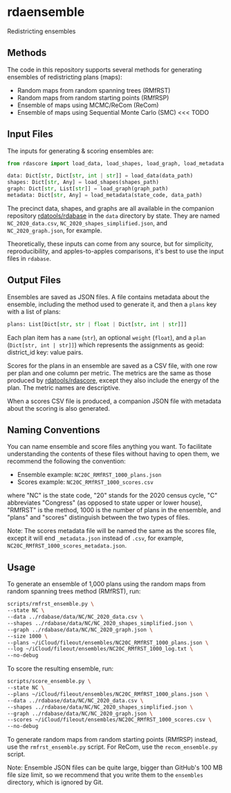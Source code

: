 # rdaensemble

Redistricting ensembles

## Methods

The code in this repository supports several methods for generating ensembles of redistricting plans (maps):

- Random maps from random spanning trees (RMfRST)
- Random maps from random starting points (RMfRSP)
- Ensemble of maps using MCMC/ReCom (ReCom)
- Ensemble of maps using Sequential Monte Carlo (SMC) <<< TODO

## Input Files

The inputs for generating &amp; scoring ensembles are:

```python
from rdascore import load_data, load_shapes, load_graph, load_metadata

data: Dict[str, Dict[str, int | str]] = load_data(data_path)
shapes: Dict[str, Any] = load_shapes(shapes_path)
graph: Dict[str, List[str]] = load_graph(graph_path)
metadata: Dict[str, Any] = load_metadata(state_code, data_path)
```

The precinct data, shapes, and graphs are all available in the companion repository
[rdatools/rdabase](https://github.com/rdatools/rdabase)
in the `data` directory by state.
They are named `NC_2020_data.csv`, `NC_2020_shapes_simplified.json`, and `NC_2020_graph.json`,
for example.

Theoretically, these inputs can come from any source, but for simplicity, reproducibility, and apples-to-apples comparisons,
it's best to use the input files in `rdabase`.
  
## Output Files

Ensembles are saved as JSON files.
A file contains metadata about the ensemble, including the method used to generate it,
and then a `plans` key with a list of plans:

```python
plans: List[Dict[str, str | float | Dict[str, int | str]]]
```

Each plan item has a `name` (`str`), an optional `weight` (`float`), and a
`plan` (`Dict[str, int | str]]`) which represents the assignments as 
geoid: district_id key: value pairs.

Scores for the plans in an ensemble are saved as a CSV file,
with one row per plan and one column per metric.
The metrics are the same as those produced by 
[rdatools/rdascore](https://github.com/rdatools/rdascore),
except they also include the energy of the plan.
The metric names are descriptive.

When a scores CSV file is produced, a companion JSON file with metadata about the scoring is also generated.

## Naming Conventions

You can name ensemble and score files anything you want.
To facilitate understanding the contents of these files without having to open them, 
we recommend the following the convention:

- Ensemble example: `NC20C_RMfRST_1000_plans.json`
- Scores example: `NC20C_RMfRST_1000_scores.csv`

where "NC" is the state code, "20" stands for the 2020 census cycle, 
"C" abbreviates "Congress" (as opposed to state upper or lower house), 
"RMfRST" is the method, 1000 is the number of plans in the ensemble, and 
"plans" and "scores" distinguish between the two types of files.

Note: The scores metadata file will be named the same as the scores file,
except it will end `_metadata.json` instead of `.csv`, 
for example, `NC20C_RMfRST_1000_scores_metadata.json`.

## Usage

To generate an ensemble of 1,000 plans using the random maps from random spanning trees method (RMfRST), run:

```bash
scripts/rmfrst_ensemble.py \
--state NC \
--data ../rdabase/data/NC/NC_2020_data.csv \
--shapes ../rdabase/data/NC/NC_2020_shapes_simplified.json \
--graph ../rdabase/data/NC/NC_2020_graph.json \
--size 1000 \
--plans ~/iCloud/fileout/ensembles/NC20C_RMfRST_1000_plans.json \
--log ~/iCloud/fileout/ensembles/NC20C_RMfRST_1000_log.txt \
--no-debug
```

To score the resulting ensemble, run:

```bash
scripts/score_ensemble.py \
--state NC \
--plans ~/iCloud/fileout/ensembles/NC20C_RMfRST_1000_plans.json \
--data ../rdabase/data/NC/NC_2020_data.csv \
--shapes ../rdabase/data/NC/NC_2020_shapes_simplified.json \
--graph ../rdabase/data/NC/NC_2020_graph.json \
--scores ~/iCloud/fileout/ensembles/NC20C_RMfRST_1000_scores.csv \
--no-debug
```

To generate random maps from random starting points (RMfRSP) instead, use the `rmfrst_ensemble.py` script.
For ReCom, use the `recom_ensemble.py` script.

Note: Ensemble JSON files can be quite large, bigger than GitHub's 100 MB file size limit,
so we recommend that you write them to the `ensembles` directory, which is ignored by Git.